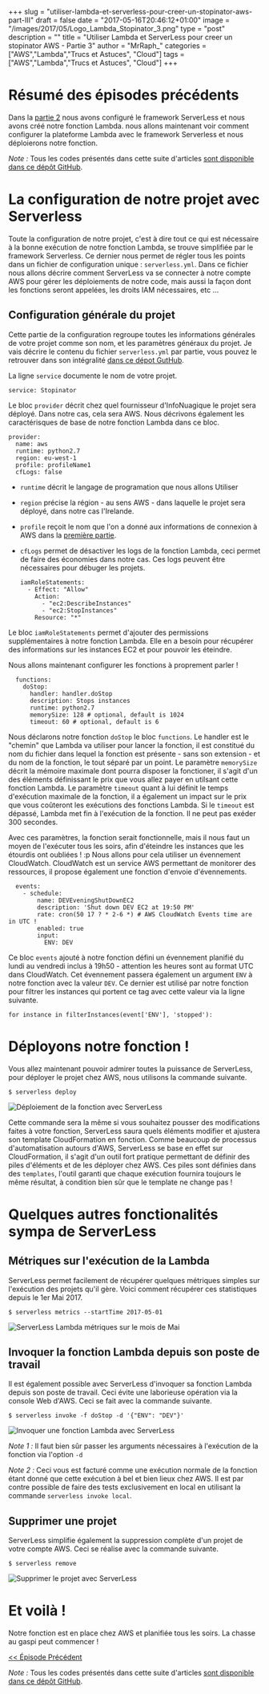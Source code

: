 +++
slug = "utiliser-lambda-et-serverless-pour-creer-un-stopinator-aws-part-III"
draft = false
date = "2017-05-16T20:46:12+01:00"
image = "/images/2017/05/Logo_Lambda_Stopinator_3.png"
type = "post"
description = ""
title = "Utiliser Lambda et ServerLess pour creer un stopinator AWS - Partie 3"
author = "MrRaph_"
categories = ["AWS","Lambda","Trucs et Astuces", "Cloud"]
tags = ["AWS","Lambda","Trucs et Astuces", "Cloud"]
+++

# Résumé des épisodes précédents

Dans la [partie 2](https://techan.fr/utiliser-lambda-et-serverless-pour-creer-un-stopinator-aws-part-ii/) nous avons configuré le framework ServerLess et nous avons créé notre fonction Lambda. nous allons maintenant voir comment configurer la plateforme Lambda avec le framework Serverless et nous déploierons notre fonction.

*Note :* Tous les codes présentés dans cette suite d'articles [sont disponible dans ce dépôt GitHub](https://github.com/MrRaph/article-stopinator).


# La configuration de notre projet avec Serverless

Toute la configuration de notre projet, c'est à dire tout ce qui est nécessaire à la bonne exécution de notre fonction Lambda, se trouve simplifiée par le framework Serverless. Ce dernier nous permet de régler tous les points dans un fichier de configuration unique : `serverless.yml`. Dans ce fichier nous allons décrire comment ServerLess va se connecter à notre compte AWS pour gérer les déploiements de notre code, mais aussi la façon dont les fonctions seront appelées, les droits IAM nécessaires, etc ...

## Configuration générale du projet

Cette partie de la configuration regroupe toutes les informations générales de votre projet comme son nom, et les paramètres généraux du projet.
Je vais décrire le contenu du fichier `serverless.yml` par partie, vous pouvez le retrouver dans son intégralité [dans ce dépot GutHub](https://github.com/MrRaph/article-stopinator).

La ligne `service` documente le nom de votre projet.

    service: Stopinator

Le bloc `provider` décrit chez quel fournisseur d'InfoNuagique le projet sera déployé. Dans notre cas, cela sera AWS. Nous décrivons également les caractérisques de base de notre fonction Lambda dans ce bloc.

    provider:
      name: aws
      runtime: python2.7
      region: eu-west-1
      profile: profileName1
      cfLogs: false

* `runtime` décrit le langage de programation que nous allons Utiliser
* `region` précise la région - au sens AWS - dans laquelle le projet sera déployé, dans notre cas l'Irelande.
* `profile` reçoit le nom que l'on a donné aux informations de connexion à AWS dans la [première partie](https://techan.fr/utiliser-lambda-et-serverless-pour-creer-un-stopinator-aws-part-i/).
* `cfLogs` permet de désactiver les logs de la fonction Lambda, ceci permet de faire des économies dans notre cas. Ces logs peuvent être nécessaires pour débuger les projets.

      iamRoleStatements:
        - Effect: "Allow"
          Action:
            - "ec2:DescribeInstances"
            - "ec2:StopInstances"
          Resource: "*"

Le bloc `iamRoleStatements` permet d'ajouter des permissions supplémentaires à notre fonction Lambda. Elle en a besoin pour récupérer des informations sur les instances EC2 et pour pouvoir les éteindre.

Nous allons maintenant configurer les fonctions à proprement parler !

      functions:
        doStop:
          handler: handler.doStop
          description: Stops instances
          runtime: python2.7
          memorySize: 128 # optional, default is 1024
          timeout: 60 # optional, default is 6

Nous déclarons notre fonction `doStop` le bloc `functions`. Le handler est le "chemin" que Lambda va utiliser pour lancer la fonction, il est constitué du nom du fichier dans lequel la fonction est présente - sans son extension - et du nom de la fonction, le tout séparé par un point. Le paramètre `memorySize` décrit la mémoire maximale dont pourra disposer la fonctioner, il s'agit d'un des éléments définissant le prix que vous allez payer en utilsant cette fonction Lambda. Le paramètre `timeout` quant à lui définit le temps d'exécution maximale de la fonction, il a également un impact sur le prix que vous coûteront les exécutions des fonctions Lambda. Si le `timeout` est dépassé, Lambda met fin à l'exécution de la fonction. Il ne peut pas exéder 300 secondes.

Avec ces paramètres, la fonction serait fonctionnelle, mais il nous faut un moyen de l'exécuter tous les soirs, afin d'éteindre les instances que les étourdis ont oubliées ! :p Nous allons pour cela utiliser un évennement CloudWatch. CloudWatch est un service AWS permettant de monitorer des ressources, il propose également une fonction d'envoie d'évennements.

      events:
        - schedule:
            name: DEVEveningShutDownEC2
            description: 'Shut down DEV EC2 at 19:50 PM'
            rate: cron(50 17 ? * 2-6 *) # AWS CloudWatch Events time are in UTC !
            enabled: true
            input:
              ENV: DEV

Ce bloc `events` ajouté à notre fonction défini un évennement planifié du lundi au vendredi inclus à 19h50 - attention les heures sont au format UTC dans CloudWatch. Cet évennement passera également un argument `ENV` à notre fonction avec la valeur `DEV`. Ce dernier est utilisé par notre fonction pour filtrer les instances qui portent ce tag avec cette valeur via la ligne suivante.

    for instance in filterInstances(event['ENV'], 'stopped'):

# Déployons notre fonction !

Vous allez maintenant pouvoir admirer toutes la puissance de ServerLess, pour déployer le projet chez AWS, nous utilisons la commande suivante.

    $ serverless deploy

![Déploiement de la fonction avec ServerLess](/images/2017/05/Lambda_Stopinator_Serverless_deploy.png)


Cette commande sera la même si vous souhaitez pousser des modifications faites à votre fonction, ServerLess saura quels éléments modifier et ajustera son template CloudFormation en fonction. Comme beaucoup de processus d'automatisation autours d'AWS, ServerLess se base en effet sur CloudFormation, il s'agit d'un outil fort pratique permettant de définir des piles d'éléments et de les déployer chez AWS. Ces piles sont définies dans des `templates`, l'outil garanti que chaque exécution fournira toujours le même résultat, à condition bien sûr que le template ne change pas !

# Quelques autres fonctionalités sympa de ServerLess

## Métriques sur l'exécution de la Lambda

ServerLess permet facilement de récupérer quelques métriques simples sur l'exécution des projets qu'il gère. Voici comment récupérer ces statistiques depuis le 1er Mai 2017.

    $ serverless metrics --startTime 2017-05-01


![ServerLess Lambda métriques sur le mois de Mai](/images/2017/05/Lambda_Stopinator_Serverless_metrics.png)

## Invoquer la fonction Lambda depuis son poste de travail

Il est également possible avec ServerLess d'invoquer sa fonction Lambda depuis son poste de travail. Ceci évite une laborieuse opération via la console Web d'AWS. Ceci se fait avec la commande suivante.

    $ serverless invoke -f doStop -d '{"ENV": "DEV"}'


![Invoquer une fonction Lambda avec ServerLess](/images/2017/05/Lambda_Stopinator_Serverless_invoke.png)

*Note 1 :* Il faut bien sûr passer les arguments nécessaires à l'exécution de la fonction via l'option `-d`

*Note 2 :* Ceci vous est facturé comme une exécution normale de la fonction étant donné que cette exécution à bel et bien lieux chez AWS. Il est par contre possible de faire des tests exclusivement en local en utilisant la commande `serverless invoke local`.

## Supprimer une projet

ServerLess simplifie également la suppression complète d'un projet de votre compte AWS. Ceci se réalise avec la commande suivante.

    $ serverless remove

![Supprimer le projet avec ServerLess](/images/2017/05/Lambda_Stopinator_Serverless_remove.png)

# Et voilà !

Notre fonction est en place chez AWS et planifiée tous les soirs. La chasse au gaspi peut commencer !

[<< Épisode Précédent](https://techan.fr/utiliser-lambda-et-serverless-pour-creer-un-stopinator-aws-part-ii/)

*Note :* Tous les codes présentés dans cette suite d'articles [sont disponible dans ce dépôt GitHub](https://github.com/MrRaph/article-stopinator).
